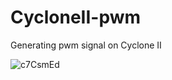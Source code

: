 # CycloneII-pwm
Generating pwm signal on Cyclone II

![c7CsmEd](https://user-images.githubusercontent.com/62447953/102273295-6328fa80-3f22-11eb-8821-315483e53ee5.jpeg)

